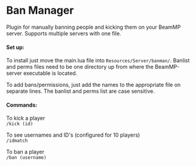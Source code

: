 # Ban Manager
Plugin for manually banning people and kicking them on your BeamMP server. Supports multiple servers with one file.

#### Set up:
To install just move the main.lua file into `Resources/Server/banman/`. Banlist and perms files need to be one directory up from where the BeamMP-server executable is located.

To add bans/permissions, just add the names to the appropriate file on separate lines. The banlist and perms list are case sensitive.

#### Commands:
To kick a player <br>
`/kick (id)` 

To see usernames and ID's (configured for 10 players)<br>
`/idmatch`

To ban a player <br>
`/ban (username)`
